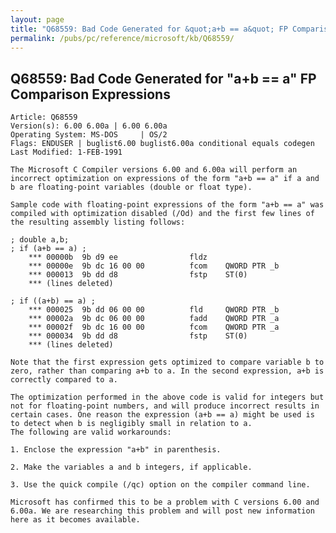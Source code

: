 ```yaml
---
layout: page
title: "Q68559: Bad Code Generated for &quot;a+b == a&quot; FP Comparison Expressions"
permalink: /pubs/pc/reference/microsoft/kb/Q68559/
---
```


## Q68559: Bad Code Generated for &quot;a+b == a&quot; FP Comparison Expressions

	Article: Q68559
	Version(s): 6.00 6.00a | 6.00 6.00a
	Operating System: MS-DOS     | OS/2
	Flags: ENDUSER | buglist6.00 buglist6.00a conditional equals codegen
	Last Modified: 1-FEB-1991
	
	The Microsoft C Compiler versions 6.00 and 6.00a will perform an
	incorrect optimization on expressions of the form "a+b == a" if a and
	b are floating-point variables (double or float type).
	
	Sample code with floating-point expressions of the form "a+b == a" was
	compiled with optimization disabled (/Od) and the first few lines of
	the resulting assembly listing follows:
	
	; double a,b;
	; if (a+b == a) ;
	    *** 00000b  9b d9 ee                fldz
	    *** 00000e  9b dc 16 00 00          fcom    QWORD PTR _b
	    *** 000013  9b dd d8                fstp    ST(0)
	    *** (lines deleted)
	
	; if ((a+b) == a) ;
	    *** 000025  9b dd 06 00 00          fld     QWORD PTR _b
	    *** 00002a  9b dc 06 00 00          fadd    QWORD PTR _a
	    *** 00002f  9b dc 16 00 00          fcom    QWORD PTR _a
	    *** 000034  9b dd d8                fstp    ST(0)
	    *** (lines deleted)
	
	Note that the first expression gets optimized to compare variable b to
	zero, rather than comparing a+b to a. In the second expression, a+b is
	correctly compared to a.
	
	The optimization performed in the above code is valid for integers but
	not for floating-point numbers, and will produce incorrect results in
	certain cases. One reason the expression (a+b == a) might be used is
	to detect when b is negligibly small in relation to a.
	The following are valid workarounds:
	
	1. Enclose the expression "a+b" in parenthesis.
	
	2. Make the variables a and b integers, if applicable.
	
	3. Use the quick compile (/qc) option on the compiler command line.
	
	Microsoft has confirmed this to be a problem with C versions 6.00 and
	6.00a. We are researching this problem and will post new information
	here as it becomes available.
